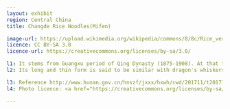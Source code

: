 ```yaml
---
layout: exhibit
region: Central China
title: Changde Rice Noodles(Mifen)

image-url: https://upload.wikimedia.org/wikipedia/commons/8/8c/Rice_vermicelli_2.jpg
licence: CC BY-SA 3.0
licence-url: https://creativecommons.org/licenses/by-sa/3.0/

l1: It stems from Guangxu period of Qing Dynasty (1875-1908). At that time, rice noodle was precious. People only tasted it when celebrating festivals.
l2: Its long and thin form is said to be similar with dragon's whiskers, which serves as a symbol of happiness and auspiciousness.

l3: Reference http://www.hunan.gov.cn/hnszf/jxxx/hxwh/cwd/201711/t20171111_4685397.html
l4: Photo licence: <a href="https://creativecommons.org/licenses/by-sa/3.0">CC BY-SA 3.0</a>

---
```


